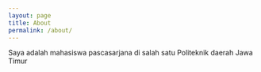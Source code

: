 ```yaml
---
layout: page
title: About
permalink: /about/
---
```


Saya adalah mahasiswa pascasarjana di salah satu Politeknik daerah Jawa Timur
